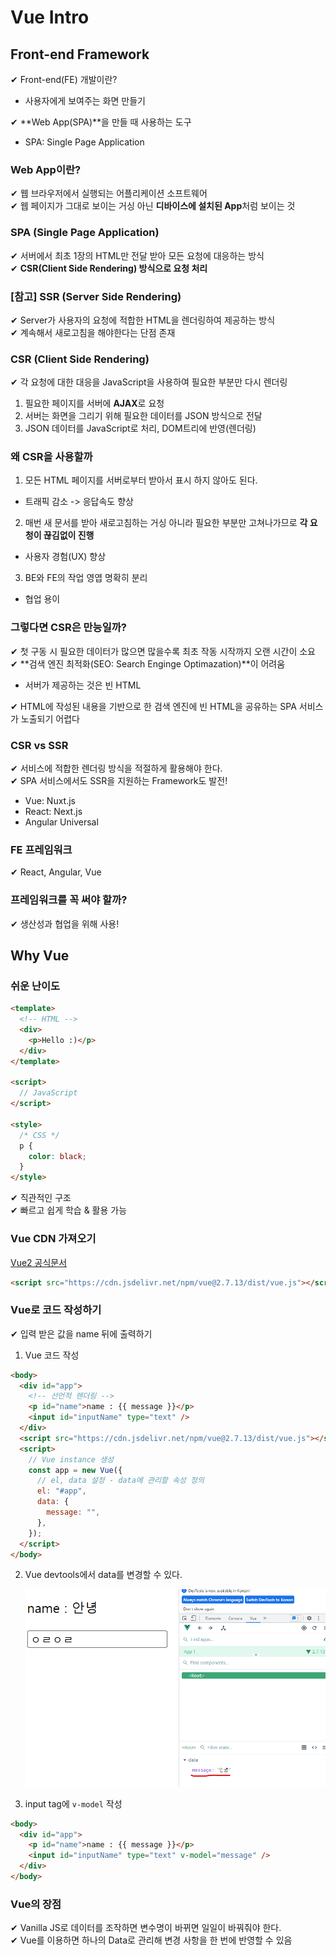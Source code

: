 # Vue Intro

## Front-end Framework

✔ Front-end(FE) 개발이란?

- 사용자에게 보여주는 화면 만들기

✔ **Web App(SPA)**을 만들 때 사용하는 도구

- SPA: Single Page Application

### Web App이란?

✔ 웹 브라우저에서 실행되는 어플리케이션 소프트웨어  
✔ 웹 페이지가 그대로 보이는 거싱 아닌 **디바이스에 설치된 App**처럼 보이는 것

### SPA (Single Page Application)

✔ 서버에서 최초 1장의 HTML만 전달 받아 모든 요청에 대응하는 방식  
✔ **CSR(Client Side Rendering) 방식으로 요청 처리**

### [참고] SSR (Server Side Rendering)

✔ Server가 사용자의 요청에 적합한 HTML을 렌더링하여 제공하는 방식  
✔ 계속해서 새로고침을 해야한다는 단점 존재

### CSR (Client Side Rendering)

✔ 각 요청에 대한 대응을 JavaScript을 사용하여 필요한 부분만 다시 렌더링

1. 필요한 페이지를 서버에 **AJAX**로 요청
2. 서버는 화면을 그리기 위해 필요한 데이터를 JSON 방식으로 전달
3. JSON 데이터를 JavaScript로 처리, DOM트리에 반영(렌더링)

### 왜 CSR을 사용할까

1. 모든 HTML 페이지를 서버로부터 받아서 표시 하지 않아도 된다.

- 트래픽 감소 -> 응답속도 향상

2. 매번 새 문서를 받아 새로고침하는 거싱 아니라 필요한 부분만 고쳐나가므로 **각 요청이 끊김없이 진행**

- 사용자 경험(UX) 향상

3. BE와 FE의 작업 영엽 명확히 분리

- 협업 용이

### 그렇다면 CSR은 만능일까?

✔ 첫 구동 시 필요한 데이터가 많으면 많을수록 최초 작동 시작까지 오랜 시간이 소요  
✔ **검색 엔진 최적화(SEO: Search Enginge Optimazation)**이 어려움

- 서버가 제공하는 것은 빈 HTML

✔ HTML에 작성된 내용을 기반으로 한 검색 엔진에 빈 HTML을 공유하는 SPA 서비스가 노출되기 어렵다

### CSR vs SSR

✔ 서비스에 적합한 렌더링 방식을 적절하게 활용해야 한다.  
✔ SPA 서비스에서도 SSR을 지원하는 Framework도 발전!

- Vue: Nuxt.js
- React: Next.js
- Angular Universal

### FE 프레임워크

✔ React, Angular, Vue

### 프레임워크를 꼭 써야 할까?

✔ 생산성과 협업을 위해 사용!

## Why Vue

### 쉬운 난이도

```html
<template>
  <!-- HTML -->
  <div>
    <p>Hello :)</p>
  </div>
</template>

<script>
  // JavaScript
</script>

<style>
  /* CSS */
  p {
    color: black;
  }
</style>
```

✔ 직관적인 구조  
✔ 빠르고 쉽게 학습 & 활용 가능

### Vue CDN 가져오기

[Vue2 공식문서](https://v2.vuejs.org/v2/guide/installation.html)

```html
<script src="https://cdn.jsdelivr.net/npm/vue@2.7.13/dist/vue.js"></script>
```

### Vue로 코드 작성하기

✔ 입력 받은 값을 name 뒤에 출력하기

1. Vue 코드 작성

```html
<body>
  <div id="app">
    <!-- 선언적 렌더링 -->
    <p id="name">name : {{ message }}</p>
    <input id="inputName" type="text" />
  </div>
  <script src="https://cdn.jsdelivr.net/npm/vue@2.7.13/dist/vue.js"></script>
  <script>
    // Vue instance 생성
    const app = new Vue({
      // el, data 설정 - data에 관리할 속성 정의
      el: "#app",
      data: {
        message: "",
      },
    });
  </script>
</body>
```

2. Vue devtools에서 data를 변경할 수 있다.

   ![](assets/vue_intro.md/2022-10-31-15-10-50.png)

3. input tag에 `v-model` 작성

```html
<body>
  <div id="app">
    <p id="name">name : {{ message }}</p>
    <input id="inputName" type="text" v-model="message" />
  </div>
</body>
```

### Vue의 장점

✔ Vanilla JS로 데이터를 조작하면 변수명이 바뀌면 일일이 바꿔줘야 한다.  
✔ Vue를 이용하면 하나의 Data로 관리해 변경 사항을 한 번에 반영할 수 있음

